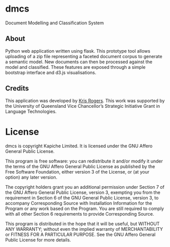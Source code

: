 dmcs
====

Document Modelling and Classification System

About
-----
Python web application written using flask. This prototype tool allows uploading of a zip file representing a faceted document corpus to generate a semantic model. New documents can then be processed against the model and classified. These features are exposed through a simple bootstrap interface and d3.js visualisations.

Credits
-------
This application was developed by [Kris Rogers](https://github.com/krisrogers). This work was supported by the University of Queensland Vice Chancellor’s Strategic Initiative Grant in Language Technologies.

License
=======
dmcs is copyright Kapiche Limited. It is licensed under the GNU Affero General Public License.

This program is free software: you can redistribute it and/or modify it under the terms of the GNU Affero General Public License as published by the Free Software Foundation, either version 3 of the License, or (at your option) any later version.

The copyright holders grant you an additional permission under Section 7 of the GNU Affero General Public License, version 3, exempting you from the requirement in Section 6 of the GNU General Public License, version 3, to accompany Corresponding Source with Installation Information for the Program or any work based on the Program. You are still required to comply with all other Section 6 requirements to provide Corresponding Source.

This program is distributed in the hope that it will be useful, but WITHOUT ANY WARRANTY; without even the implied warranty of MERCHANTABILITY or FITNESS FOR A PARTICULAR PURPOSE. See the GNU Affero General Public License for more details.
